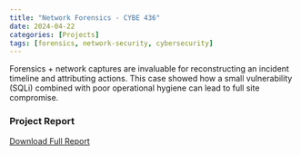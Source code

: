 ```yaml
---
title: "Network Forensics - CYBE 436"
date: 2024-04-22
categories: [Projects]
tags: [forensics, network-security, cybersecurity]
---
```


Forensics + network captures are invaluable for reconstructing an incident timeline and attributing actions. This case showed how a small vulnerability (SQLi) combined with poor operational hygiene can lead to full site compromise.

### Project Report
[Download Full Report](/assets/pdf/report.pdf)
